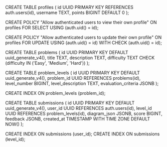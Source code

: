 CREATE TABLE profiles (
  id UUID PRIMARY KEY REFERENCES auth.users(id),
  username TEXT,
  points BIGINT DEFAULT 0
);

CREATE POLICY "Allow authenticated users to view their own profile" 
ON profiles FOR SELECT USING (auth.uid() = id);

CREATE POLICY "Allow authenticated users to update their own profile"
ON profiles FOR UPDATE USING (auth.uid() = id) WITH CHECK (auth.uid() = id);

CREATE TABLE problems (
  id UUID PRIMARY KEY DEFAULT uuid_generate_v4(),
  title TEXT,
  description TEXT,
  difficulty TEXT CHECK (difficulty IN ('Easy', 'Medium', 'Hard'))
);

CREATE TABLE problem_levels (
  id UUID PRIMARY KEY DEFAULT uuid_generate_v4(),
  problem_id UUID REFERENCES problems(id),
  level_number BIGINT,
  level_description TEXT,
  evaluation_criteria JSONB
);

CREATE INDEX ON problem_levels (problem_id);

CREATE TABLE submissions (
  id UUID PRIMARY KEY DEFAULT uuid_generate_v4(),
  user_id UUID REFERENCES auth.users(id),
  level_id UUID REFERENCES problem_levels(id),
  diagram_json JSONB,
  score BIGINT,
  feedback JSONB,
  created_at TIMESTAMP WITH TIME ZONE DEFAULT NOW()
);

CREATE INDEX ON submissions (user_id);
CREATE INDEX ON submissions (level_id);